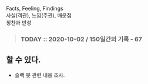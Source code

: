 Facts, Feeling, Findings  
사실(객관), 느낌(주관), 배운점  
칭찬과 반성

> ### TODAY :: 2020-10-02 / 150일간의 기록 - 67

## 할 수 있다.

* 슬랙 봇 관련 내용 조사.
